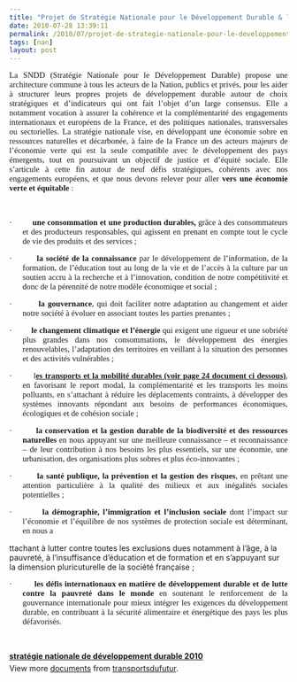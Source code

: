 ```yaml
---
title: "Projet de Stratégie Nationale pour le Développement Durable & le défi concernant les transports"
date: 2010-07-28 13:39:11
permalink: /2010/07/projet-de-strategie-nationale-pour-le-developpement-durable-le-defi-concernant-les-transports.html
tags: [nan]
layout: post
---
```


<p class="MsoNormal" style="text-align: justify"><span style="font-size: 11pt;font-family: Calibri">La SNDD (Stratégie Nationale pour le Développement Durable) propose une architecture commune à tous les acteurs de la Nation, publics et privés, pour les aider à structurer leurs propres projets de développement durable autour de choix stratégiques et d’indicateurs qui ont fait l’objet d’un large consensus. Elle a notamment vocation à assurer la cohérence et la complémentarité des engagements internationaux et européens de la France, et des politiques nationales, transversales ou sectorielles. La stratégie nationale vise, en développant une économie sobre en ressources naturelles et décarbonée, à faire de la France un des acteurs majeurs de l’économie verte qui est la seule compatible avec le développement des pays émergents, tout en poursuivant un objectif de justice et d’équité sociale. Elle s’articule à cette fin autour de neuf défis stratégiques, cohérents avec nos engagements européens, et que nous devons relever pour aller <strong>vers une économie verte et équitable </strong>:</span></p>  <p class="MsoNormal" style="text-align: justify"><span style="font-size: 11pt;font-family: Calibri"> </span></p>  <p class="MsoNormal" style="margin-left: 18pt;text-align: justify;text-indent: -18pt"><span style="font-size: 11pt;font-family: Symbol"><span>·<span>         </span></span></span><span dir="ltr"><strong><span style="font-size: 11pt;font-family: Calibri">une consommation et une production durables, </span></strong></span><span style="font-size: 11pt;font-family: Calibri">grâce à des consommateurs et des producteurs responsables, qui agissent en prenant en compte tout le cycle de vie des produits et des services ;</span></p>  <p class="MsoNormal" style="margin-left: 18pt;text-align: justify;text-indent: -18pt"><span style="font-size: 11pt;font-family: Symbol"><span>·<span>         </span></span></span><span dir="ltr"><strong><span style="font-size: 11pt;font-family: Calibri">la société de la connaissance </span></strong></span><span style="font-size: 11pt;font-family: Calibri">par le développement de l’information, de la formation, de l’éducation tout au long de la vie et de l’accès à la culture par un soutien accru à la recherche et à l’innovation, condition de notre compétitivité et donc de la pérennité de notre modèle économique et social ;</span></p>  <p class="MsoNormal" style="margin-left: 18pt;text-align: justify;text-indent: -18pt"><span style="font-size: 11pt;font-family: Symbol"><span>·<span>         </span></span></span><span dir="ltr"><strong><span style="font-size: 11pt;font-family: Calibri">la gouvernance</span></strong></span><span style="font-size: 11pt;font-family: Calibri">, qui doit faciliter notre adaptation au changement et aider notre société à évoluer en associant toutes les parties prenantes ; </span></p>  <p class="MsoNormal" style="margin-left: 18pt;text-align: justify;text-indent: -18pt"><span style="font-size: 11pt;font-family: Symbol"><span>·<span>         </span></span></span><span dir="ltr"><strong><span style="font-size: 11pt;font-family: Calibri">le changement climatique et l’énergie </span></strong></span><span style="font-size: 11pt;font-family: Calibri">qui exigent une rigueur et une sobriété plus grandes dans nos consommations, le développement des énergies renouvelables, l’adaptation des territoires en veillant à la situation des personnes et des activités vulnérables ;</span></p>  <p class="MsoNormal" style="margin-left: 18pt;text-align: justify;text-indent: -18pt"><span style="font-size: 11pt;font-family: Symbol"><span>·<span>         </span></span></span><span dir="ltr"><span style="font-size: 11pt;font-family: Calibri">l</span></span><strong><span style="font-size: 11pt;font-family: Calibri;text-decoration: underline">es transports et la mobilité durables (voir page 24 document ci dessous)</span></strong><span style="font-size: 11pt;font-family: Calibri">, en favorisant le report modal, la complémentarité et les transports les moins polluants, en s’attachant à réduire les déplacements contraints, à développer des systèmes innovants répondant aux besoins de performances économiques, écologiques et de cohésion sociale ; </span></p>  <p class="MsoNormal" style="margin-left: 18pt;text-align: justify;text-indent: -18pt"><span style="font-size: 11pt;font-family: Symbol"><span>·<span>         </span></span></span><span dir="ltr"><strong><span style="font-size: 11pt;font-family: Calibri">la conservation et la gestion durable de la biodiversité et des ressources naturelles </span></strong></span><span style="font-size: 11pt;font-family: Calibri">en nous appuyant sur une meilleure connaissance – et reconnaissance – de leur contribution à nos besoins les plus essentiels, sur une économie, une urbanisation, des organisations plus sobres et plus éco-innovantes ;</span></p>  <p class="MsoNormal" style="margin-left: 18pt;text-align: justify;text-indent: -18pt"><span style="font-size: 11pt;font-family: Symbol"><span>·<span>         </span></span></span><span dir="ltr"><strong><span style="font-size: 11pt;font-family: Calibri">la santé publique, la prévention et la gestion des risques</span></strong></span><span style="font-size: 11pt;font-family: Calibri">, en prêtant une attention particulière à la qualité des milieux et aux inégalités sociales potentielles ;</span></p>  <p class="MsoNormal" style="margin-left: 18pt;text-align: justify;text-indent: -18pt"><span style="font-size: 11pt;font-family: Symbol"><span>·<span>         </span></span></span><span dir="ltr"><strong><span style="font-size: 11pt;font-family: Calibri">la démographie, l’immigration et l’inclusion sociale </span></strong></span><span style="font-size: 11pt;font-family: Calibri">dont l’impact sur l’économie et l’équilibre de nos systèmes de protection sociale est déterminant, en nous a

ttachant à lutter contre toutes les exclusions dues notamment à l’âge, à la pauvreté, à l’insuffisance d’éducation et de formation et en s’appuyant sur la dimension pluricuturelle de la société française ;</span></p>  <p class="MsoNormal" style="margin-left: 18pt;text-align: justify;text-indent: -18pt"><span style="font-size: 11pt;font-family: Symbol"><span>·<span>         </span></span></span><span dir="ltr"><strong><span style="font-size: 11pt;font-family: Calibri">les défis internationaux en matière de développement durable et de lutte contre la pauvreté dans le monde </span></strong></span><span style="font-size: 11pt;font-family: Calibri">en soutenant le renforcement de la gouvernance internationale pour mieux intégrer les exigences du développement durable, en contribuant à la sécurité alimentaire et énergétique des pays les plus défavorisés.</span></p><p class="MsoNormal" style="margin-left: 18pt;text-align: justify;text-indent: -18pt"></p><p class="MsoNormal" style="margin-left: 18pt;text-align: justify;text-indent: -18pt"> </p>  <!--more-->  <p class="MsoNormal" style="margin-left: 18pt;text-align: justify;text-indent: -18pt"><br /><span style="font-size: 11pt;font-family: Calibri"></span><span style="font-size: 11pt;font-family: Calibri"></span></p>  <div id="__ss_4856047" style="width: 477px"><strong style="margin: 12px 0pt 4px"><a href="http://www.slideshare.net/transportsdufutur/stratgie-nationale-de-dveloppement-durable-2010" title="stratégie nationale de développement durable 2010">stratégie nationale de développement durable 2010</a></strong><div style="padding: 5px 0pt 12px">View more <a href="http://www.slideshare.net/">documents</a> from <a href="http://www.slideshare.net/transportsdufutur">transportsdufutur</a>.</div></div>
